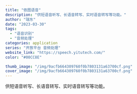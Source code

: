 ```yaml
---
title: "依图语音"
description: "供短语音听写、长语音转写、实时语音转写等功能。"
author: "瑞东"
date: "2023-03-30"
tags:
  - "语音识别"
  - "音频处理"
categories: application
series: "开放平台 音频处理"
website_link: "https://speech.yitutech.com/"
color: "#00CC8E"

thumb_image: "/img/9acfb664309760f0b7803131a63700cf.png"
cover_image: "/img/9acfb664309760f0b7803131a63700cf.png"
---
```


供短语音听写、长语音转写、实时语音转写等功能。